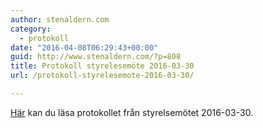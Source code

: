 ```yaml
---
author: stenaldern.com
category:
  - protokoll
date: "2016-04-08T06:29:43+00:00"
guid: http://www.stenaldern.com/?p=808
title: Protokoll styrelesemöte 2016-03-30
url: /protokoll-styrelesemote-2016-03-30/

---
```

[Här](/wp-content/uploads/2016/04/Protokoll_styrelsemote_20160330.pdf "Protokoll") kan du läsa protokollet från styrelsemötet 2016-03-30.
